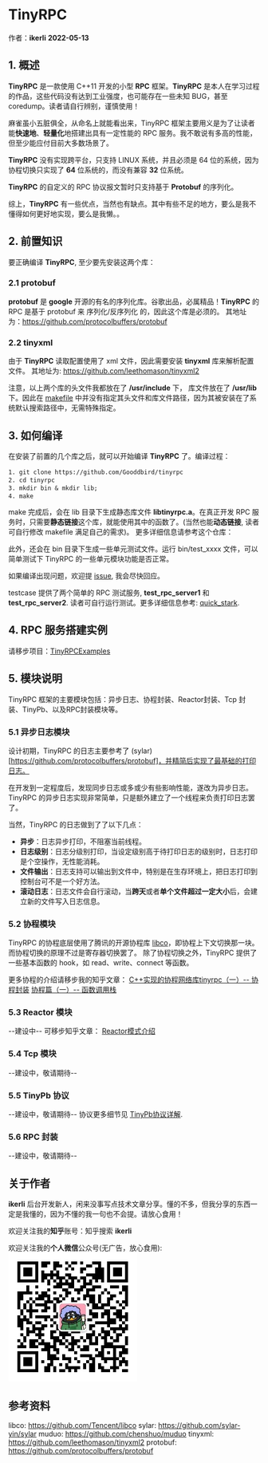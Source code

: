 # TinyRPC
作者：**ikerli**  **2022-05-13**
## 1. 概述
**TinyRPC** 是一款使用 C++11 开发的小型 **RPC** 框架。**TinyRPC** 是本人在学习过程的作品，这些代码没有达到工业强度，也可能存在一些未知 BUG，甚至 coredump。读者请自行辨别，谨慎使用！

麻雀虽小五脏俱全，从命名上就能看出来，TinyRPC 框架主要用义是为了让读者能**快速地**、**轻量化**地搭建出具有一定性能的 RPC 服务。我不敢说有多高的性能，但至少能应付目前大多数场景了。

**TinyRPC** 没有实现跨平台，只支持 LINUX 系统，并且必须是 64 位的系统，因为协程切换只实现了 **64** 位系统的，而没有兼容 **32** 位系统。

**TinyRPC** 的自定义的 RPC 协议报文暂时只支持基于 **Protobuf** 的序列化。

综上，**TinyRPC** 有一些优点，当然也有缺点。其中有些不足的地方，要么是我不懂得如何更好地实现，要么是我懒。。

## 2. 前置知识
要正确编译 **TinyRPC**, 至少要先安装这两个库：

### 2.1 protobuf
**protobuf** 是 **google** 开源的有名的序列化库。谷歌出品，必属精品！**TinyRPC** 的 RPC 是基于 protobuf 来 序列化/反序列化 的，因此这个库是必须的。
其地址为：https://github.com/protocolbuffers/protobuf

### 2.2 tinyxml
由于 **TinyRPC** 读取配置使用了 xml 文件，因此需要安装 **tinyxml** 库来解析配置文件。
其地址为: https://github.com/leethomason/tinyxml2

注意，以上两个库的头文件我都放在了 **/usr/include** 下， 库文件放在了 **/usr/lib** 下。因此在 [makefile](./makefile) 中并没有指定其头文件和库文件路径，因为其被安装在了系统默认搜索路径中，无需特殊指定。


## 3. 如何编译
在安装了前置的几个库之后，就可以开始编译 **TinyRPC** 了。编译过程：
```
1. git clone https://github.com/Gooddbird/tinyrpc
2. cd tinyrpc
3. mkdir bin & mkdir lib;
4. make
```
make 完成后，会在 lib 目录下生成静态库文件 **libtinyrpc.a**。在真正开发 RPC 服务时，只需要**静态链接**这个库，就能使用其中的函数了。(当然也能**动态链接**, 读者可自行修改 makefile 满足自己的需求)。
更多详细信息请参考这个仓库：

此外，还会在 bin 目录下生成一些单元测试文件。运行 bin/test_xxxx 文件，可以简单测试下 TinyRPC 的一些单元模块功能是否正常。

如果编译出现问题，欢迎提 [issue](https://github.com/Gooddbird/tinyrpc/issues/), 我会尽快回应。

testcase 提供了两个简单的 RPC 测试服务, **test_rpc_server1** 和 **test_rpc_server2**. 读者可自行运行测试。更多详细信息参考: [quick_stark](./quick_rpc_test.md).

## 4. RPC 服务搭建实例

请移步项目：[TinyRPCExamples](https://github.com/Gooddbird/TinyRPCExamples)

## 5. 模块说明
TinyRPC 框架的主要模块包括：异步日志、协程封装、Reactor封装、Tcp 封装、TinyPb、以及RPC封装模块等。

### 5.1 异步日志模块
设计初期，TinyRPC 的日志主要参考了 (sylar)[https://github.com/protocolbuffers/protobuf]，并精简后实现了最基础的打印日志。

在开发到一定程度后，发现同步日志或多或少有些影响性能，遂改为异步日志。TinyRPC 的异步日志实现非常简单，只是额外建立了一个线程来负责打印日志罢了。

当然，TinyRPC 的日志做到了了以下几点：
- **异步**：日志异步打印，不阻塞当前线程。
- **日志级别**：日志分级别打印，当设定级别高于待打印日志的级别时，日志打印是个空操作，无性能消耗。
- **文件输出**：日志支持可以输出到文件中，特别是在生存环境上，把日志打印到控制台可不是一个好方法。
- **滚动日志**：日志文件会自行滚动，当**跨天**或者**单个文件超过一定大小**后，会建立新的文件写入日志信息。

### 5.2 协程模块
TinyRPC 的协程底层使用了腾讯的开源协程库 [libco](https://github.com/Tencent/libco)，即协程上下文切换那一块。而协程切换的原理不过是寄存器切换罢了。
除了协程切换之外，TinyRPC 提供了一些基本函数的 hook，如 read、write、connect 等函数。

更多协程的介绍请移步我的知乎文章：
[C++实现的协程网络库tinyrpc（一）-- 协程封装](https://zhuanlan.zhihu.com/p/466349082)
[协程篇（一）-- 函数调用栈](https://zhuanlan.zhihu.com/p/462968883)

### 5.3 Reactor 模块
--建设中--
可移步知乎文章：
[Reactor模式介绍](https://zhuanlan.zhihu.com/p/428693405)

### 5.4 Tcp 模块
--建设中，敬请期待--

### 5.5 TinyPb 协议
--建设中，敬请期待--
协议更多细节见 [TinyPb协议详解](./tinypb_protocal.md).

### 5.6 RPC 封装
--建设中，敬请期待--




## 关于作者
**ikerli**
后台开发新人，闲来没事写点技术文章分享。懂的不多，但我分享的东西一定是我懂的，因为不懂的我一句也不会提。请放心食用！

欢迎关注我的**知乎**账号：知乎搜索 **ikerli**

欢迎关注我的**个人微信**公众号(无广告，放心食用):
![](./code.jpg)



## 参考资料
libco: https://github.com/Tencent/libco
sylar: https://github.com/sylar-yin/sylar
muduo: https://github.com/chenshuo/muduo
tinyxml: https://github.com/leethomason/tinyxml2
protobuf: https://github.com/protocolbuffers/protobuf


